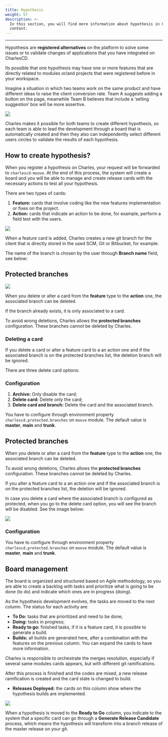 ```yaml
---
title: Hypothesis
weight: 57
description: >-
  In this section, you will find more information about hypothesis in Charles'
  context.
---
```


---

Hypothesis are **registered alternatives** on the platform to solve some issues or to validate changes of applications that you have integrated on CharlesCD.

Its possible that one hypothesis may have one or more features that are directly related to modules or/and projects that were registered before in your workspace.

Imagine a situation in which two teams work on the same product and have different ideas to raise the client conversion rate. Team A suggests adding a button on the page, meanwhile Team B believes that include a ‘selling suggestion’ box will be more assertive.

![](/docs-charles/hypothesis%20%281%29.png)

Charles makes it possible for both teams to create different hypothesis, so each team is able to lead the development through a board that is automatically created and then they also can independently select different users circles to validate the results of each hypothesis.

## How to create hypothesis?

When you register a hypothesis on Charles, your request will be forwarded to `charlescd-moove`. At the end of this process, the system will create a board and you will be able to manage and create release cards with the necessary actions to test all your hypothesis.

There are two types of cards:

1. **Feature:** cards that involve coding like the new features implementation or fixes on the project. 
2. **Action:** cards that indicate an action to be done, for example, perform a field test with the users. 

![](/docs-charles/ref-hipoteses2%20%282%29.png)

When a feature card is added, Charles creates a new git branch for the client that is directly stored in the used SCM, Git or Bitbucket, for example.

The name of the branch is chosen by the user through **Branch name** field, see below:

## Protected branches 

![](/docs-charles/branch_name.png)

When you delete or alter a card from the **feature** type to the **action** one, the associated branch can be deleted.

If the branch already exists, it is only associated to a card. 

To avoid wrong deletions, Charles allows the **protected branches** configuration. These branches cannot be deleted by Charles.

### Deleting a card

If you delete a card or alter a feature card to a an action one and if the associated branch is on the protected branches list, the deletion branch will be ignored. 

There are three delete card options: 

### Configuration

1. **Archive:**  Only disable the card;
2. **Delete card:** Delete only the card; 
3. **Delete card and branch:** Delete the card and the associated branch. 

You have to configure through environment property `charlescd.protected.branches` on `moove` module. The default value is **master**, **main** and **trunk**. 

## Protected branches 

When you delete or alter a card from the **feature** type to the **action** one, the associated branch can be deleted.

To avoid wrong deletions, Charles allows the **protected branches** configuration. These branches cannot be deleted by Charles.

If you alter a feature card to a an action one and if the associated branch is on the protected branches list, the deletion will be ignored. 

In case you delete a card where the associated branch is configured as protected, when you go to the delete card option, you will see the branch will be disabled. See the image below: 

![](/docs-charles/clipboard-2020-05-10-at-4.10.26-pm.png)

### Configuration

You have to configure through environment property `charlescd.protected.branches` on `moove` module. The default value is **master**, **main** and **trunk**. 

## Board management

The board is organized and structured based on Agile methodology, so you are able to create a backlog with tasks and prioritize what is going to be done \(to do\) and indicate which ones are in progress \(doing\).

As the hypothesis development evolves, the tasks are moved to the next column. The status for each activity are:

* **To Do:** tasks that are prioritized and need to be done;
* **Doing:** tasks in progress;
* **Ready to go:** finished tasks, if it is a feature card, it is possible to generate a build.
* **Builds:** all builds are generated here, after a combination with the features on the previous column. You can expand the cards to have more information. 

Charles is responsible to orchestrate the merges resolution, especially if several same modules cards appears, but with different git ramifications.

After this process is finished and the codes are mixed, a new release ramification is created and the card state is changed to build.

* **Releases Deployed:** the cards on this column show where the hypothesis builds are implemented.

![](/docs-charles/ref-hipoteses%20%281%29%20%281%29.png)

When a hypothesis is moved to the **Ready to Go** column, you indicate to the system that a specific card can go through a **Generate Release Candidate** process, which means the hypothesis will transform into a branch release of the master release on your git.

